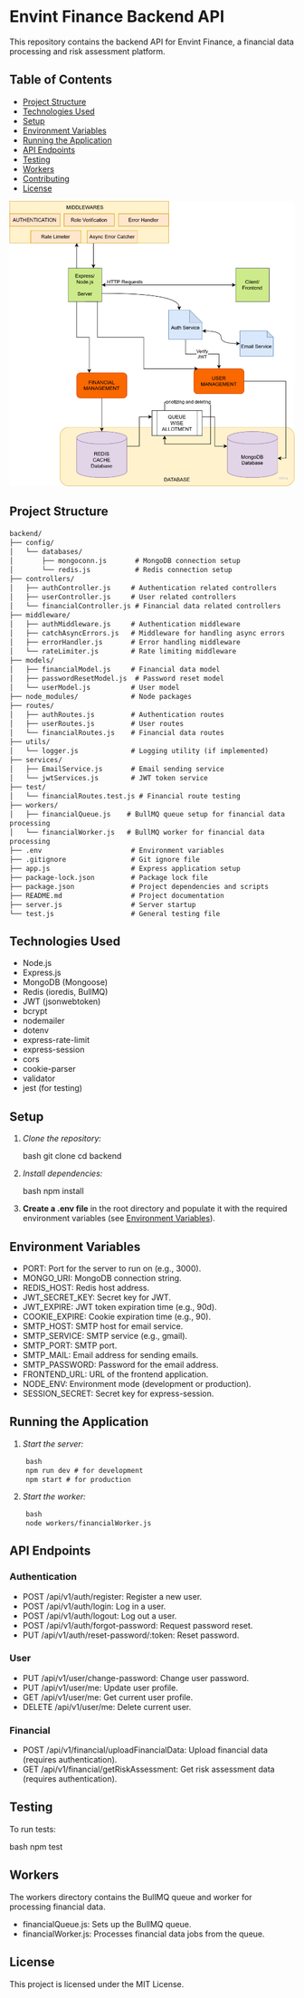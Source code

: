 # Envint Finance Backend API

This repository contains the backend API for Envint Finance, a financial data processing and risk assessment platform.

## Table of Contents

- [Project Structure](#project-structure)
- [Technologies Used](#technologies-used)
- [Setup](#setup)
- [Environment Variables](#environment-variables)
- [Running the Application](#running-the-application)
- [API Endpoints](#api-endpoints)
- [Testing](#testing)
- [Workers](#workers)
- [Contributing](#contributing)
- [License](#license)

![alt text](image.png)

## Project Structure
```
backend/
├── config/
│   └── databases/
│       ├── mongoconn.js       # MongoDB connection setup
│       └── redis.js           # Redis connection setup
├── controllers/
│   ├── authController.js     # Authentication related controllers
│   ├── userController.js     # User related controllers
│   └── financialController.js # Financial data related controllers
├── middleware/
│   ├── authMiddleware.js     # Authentication middleware
│   ├── catchAsyncErrors.js   # Middleware for handling async errors
│   ├── errorHandler.js       # Error handling middleware
│   └── rateLimiter.js        # Rate limiting middleware
├── models/
│   ├── financialModel.js     # Financial data model
│   ├── passwordResetModel.js  # Password reset model
│   └── userModel.js          # User model
├── node_modules/             # Node packages
├── routes/
│   ├── authRoutes.js         # Authentication routes
│   ├── userRoutes.js         # User routes
│   └── financialRoutes.js    # Financial data routes
├── utils/
│   └── logger.js             # Logging utility (if implemented)
├── services/
│   ├── EmailService.js       # Email sending service
│   └── jwtServices.js        # JWT token service
├── test/
│   └── financialRoutes.test.js # Financial route testing
├── workers/
│   ├── financialQueue.js    # BullMQ queue setup for financial data processing
│   └── financialWorker.js   # BullMQ worker for financial data processing
├── .env                      # Environment variables
├── .gitignore                # Git ignore file
├── app.js                    # Express application setup
├── package-lock.json         # Package lock file
├── package.json              # Project dependencies and scripts
├── README.md                 # Project documentation
├── server.js                 # Server startup
└── test.js                   # General testing file
```
## Technologies Used

-   Node.js
-   Express.js
-   MongoDB (Mongoose)
-   Redis (ioredis, BullMQ)
-   JWT (jsonwebtoken)
-   bcrypt
-   nodemailer
-   dotenv
-   express-rate-limit
-   express-session
-   cors
-   cookie-parser
-   validator
-   jest (for testing)

## Setup

1.  *Clone the repository:*

    bash
    git clone <repository-url>
    cd backend
    

2.  *Install dependencies:*

    bash
    npm install
    

3.  **Create a .env file** in the root directory and populate it with the required environment variables (see [Environment Variables](#environment-variables)).

## Environment Variables

-   PORT: Port for the server to run on (e.g., 3000).
-   MONGO_URI: MongoDB connection string.
-   REDIS_HOST: Redis host address.
-   JWT_SECRET_KEY: Secret key for JWT.
-   JWT_EXPIRE: JWT token expiration time (e.g., 90d).
-   COOKIE_EXPIRE: Cookie expiration time (e.g., 90).
-   SMTP_HOST: SMTP host for email service.
-   SMTP_SERVICE: SMTP service (e.g., gmail).
-   SMTP_PORT: SMTP port.
-   SMTP_MAIL: Email address for sending emails.
-   SMTP_PASSWORD: Password for the email address.
-   FRONTEND_URL: URL of the frontend application.
-   NODE_ENV: Environment mode (development or production).
-   SESSION_SECRET: Secret key for express-session.

## Running the Application

1.  *Start the server:*
```
    bash
    npm run dev # for development
    npm start # for production
``` 

2.  *Start the worker:*
```
    bash
    node workers/financialWorker.js
``` 

## API Endpoints

### Authentication

-   POST /api/v1/auth/register: Register a new user.
-   POST /api/v1/auth/login: Log in a user.
-   POST /api/v1/auth/logout: Log out a user.
-   POST /api/v1/auth/forgot-password: Request password reset.
-   PUT /api/v1/auth/reset-password/:token: Reset password.

### User

-   PUT /api/v1/user/change-password: Change user password.
-   PUT /api/v1/user/me: Update user profile.
-   GET /api/v1/user/me: Get current user profile.
-   DELETE /api/v1/user/me: Delete current user.

### Financial

-   POST /api/v1/financial/uploadFinancialData: Upload financial data (requires authentication).
-   GET /api/v1/financial/getRiskAssessment: Get risk assessment data (requires authentication).

## Testing

To run tests:

bash
npm test


## Workers

The workers directory contains the BullMQ queue and worker for processing financial data.

-   financialQueue.js: Sets up the BullMQ queue.
-   financialWorker.js: Processes financial data jobs from the queue.

## License
This project is licensed under the MIT License.
